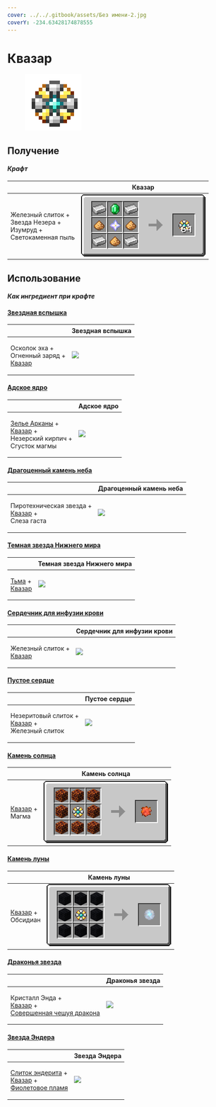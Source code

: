 ```yaml
---
cover: ../../.gitbook/assets/Без имени-2.jpg
coverY: -234.63428174878555
---
```


# Квазар

<figure><img src="../../.gitbook/assets/catalyst_128.png" alt=""><figcaption></figcaption></figure>

## Получение

#### _Крафт_

| ㅤ                                                                              |  Квазар                                 |
| ------------------------------------------------------------------------------ | --------------------------------------- |
| <p>Железный слиток +<br>Звезда Незера +<br>Изумруд +<br>Светокаменная пыль</p> | ![](../../.gitbook/assets/catalyst.png) |

## Использование

#### _Как ингредиент при крафте_

#### [Звездная вспышка](star_flare.md)

| ㅤ                                                                            |  Звездная вспышка                          |
| ---------------------------------------------------------------------------- | ------------------------------------------ |
| <p>Осколок эха +<br>Огненный заряд +<br><a href="catalyst.md">Квазар</a></p> | ![](../../.gitbook/assets/star\_flare.png) |

#### [Адское ядро](gobber2_goo_nether.md)

| ㅤ                                                                                                                                      |  Адское ядро                                        |
| -------------------------------------------------------------------------------------------------------------------------------------- | --------------------------------------------------- |
| <p><a href="weak_arcana_potion.md">Зелье Арканы</a> +<br><a href="catalyst.md">Квазар</a> +<br>Незерский кирпич +<br>Сгусток магмы</p> | ![](../../.gitbook/assets/gobber2\_goo\_nether.png) |

#### [Драгоценный камень неба](perk_gem_sky.md)

| ㅤ                                                                                    |  Драгоценный камень неба                      |
| ------------------------------------------------------------------------------------ | --------------------------------------------- |
| <p>Пиротехническая звезда +<br><a href="catalyst.md">Квазар</a> +<br>Слеза гаста</p> | ![](../../.gitbook/assets/perk\_gem\_sky.png) |

#### [Темная звезда Нижнего мира](dark_nether_star.md)

| ㅤ                                                                       |  Темная звезда Нижнего мира                       |
| ----------------------------------------------------------------------- | ------------------------------------------------- |
| <p><a href="dark.md">Тьма</a> +<br><a href="catalyst.md">Квазар</a></p> | ![](../../.gitbook/assets/dark\_nether\_star.png) |

#### [Сердечник для инфузии крови](blood_infusion_core.md)

| ㅤ                                                            |  Сердечник для инфузии крови                         |
| ------------------------------------------------------------ | ---------------------------------------------------- |
| <p>Железный слиток +<br><a href="catalyst.md">Квазар</a></p> | ![](../../.gitbook/assets/blood\_infusion\_core.png) |

#### [Пустое сердце](heart_empty.md)

| ㅤ                                                                                    |  Пустое сердце                              |
| ------------------------------------------------------------------------------------ | ------------------------------------------- |
| <p>Незеритовый слиток +<br><a href="catalyst.md">Квазар</a> +<br>Железный слиток</p> | ![](../../.gitbook/assets/heart\_empty.png) |

#### [Камень солнца](sunstone.md)

| ㅤ                                                  |  Камень солнца                          |
| -------------------------------------------------- | --------------------------------------- |
| <p><a href="catalyst.md">Квазар</a> +<br>Магма</p> | ![](../../.gitbook/assets/sunstone.png) |

#### [Камень луны](moonstone.md)

| ㅤ                                                     |  Камень луны                             |
| ----------------------------------------------------- | ---------------------------------------- |
| <p><a href="catalyst.md">Квазар</a> +<br>Обсидиан</p> | ![](../../.gitbook/assets/moonstone.png) |

#### [Драконья звезда](dragon_star.md)

| ㅤ                                                                                                                               |  Драконья звезда                            |
| ------------------------------------------------------------------------------------------------------------------------------- | ------------------------------------------- |
| <p>Кристалл Энда +<br><a href="catalyst.md">Квазар</a> +<br><a href="aquatic_dragon_scale.md">Совершенная чешуя дракона</a></p> | ![](../../.gitbook/assets/dragon\_star.png) |

#### [Звезда Эндера](ender_star.md)

| ㅤ                                                                                                                                                |  Звезда Эндера                             |
| ------------------------------------------------------------------------------------------------------------------------------------------------ | ------------------------------------------ |
| <p><a href="enderite_ingot.md">Слиток эндерита</a> +<br><a href="catalyst.md">Квазар</a> +<br><a href="purple_blaze.md">Фиолетовое пламя</a></p> | ![](../../.gitbook/assets/ender\_star.png) |

